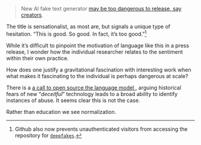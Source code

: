 > New AI fake text generator [may be too dangerous to release, say creators](https://www.theguardian.com/technology/2019/feb/14/elon-musk-backed-ai-writes-convincing-news-fiction).

The title is sensationalist, as most are, but signals a unique type of hesitation. “This is good. So good. In fact, it’s too good.”[^1]

While it’s difficult to pinpoint the motivation of language like this in a press release, I wonder how the individual researcher relates to the sentiment within their own practice.

How does one justify a gravitational fascination with interesting work when what makes it fascinating to the individual is perhaps dangerous at scale?

There is a [a call to open source the language model
](https://thegradient.pub/openai-please-open-source-your-language-model/), arguing historical fears of new “*deceitful*” technology leads to a broad ability to identify instances of abuse. It seems clear this is not the case.

Rather than education we see normalization.

[^1]: Github also now prevents unauthenticated visitors from accessing the repository for [`deepfakes`](https://github.com/deepfakes/faceswap).
